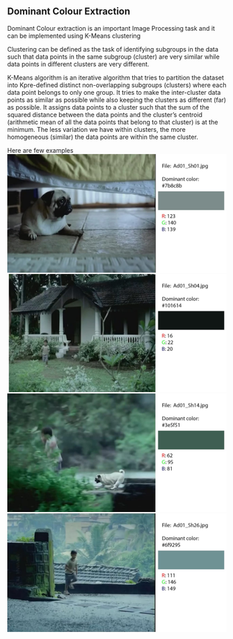 ## Dominant Colour Extraction

Dominant Colour extraction is an important Image Processing task and it can be implemented using K-Means clustering

Clustering can be defined as the task of identifying subgroups in the data such that data points in the same subgroup (cluster) are very similar while data points in different clusters are very different.

K-Means algorithm is an iterative algorithm that tries to partition the dataset into Kpre-defined distinct non-overlapping subgroups (clusters) where each data point belongs to only one group. It tries to make the inter-cluster data points as similar as possible while also keeping the clusters as different (far) as possible. It assigns data points to a cluster such that the sum of the squared distance between the data points and the cluster’s centroid (arithmetic mean of all the data points that belong to that cluster) is at the minimum. The less variation we have within clusters, the more homogeneous (similar) the data points are within the same cluster.

Here are few examples <br />
![image1](3.jpeg)
![image2](4.jpeg)
![image3](5.jpeg)
![image4](6.jpeg)
